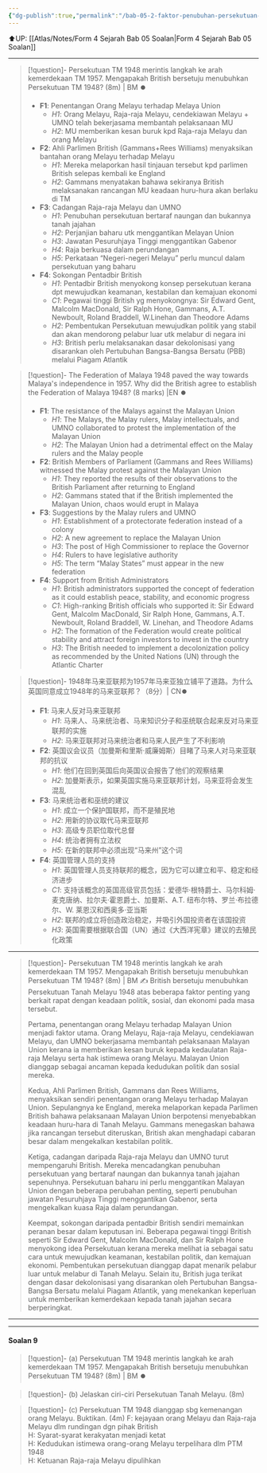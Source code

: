 ```yaml
---
{"dg-publish":true,"permalink":"/bab-05-2-faktor-penubuhan-persekutuan-tanah-melayu/"}
---
```


⬆️UP: [[Atlas/Notes/Form 4 Sejarah Bab 05 Soalan\|Form 4 Sejarah Bab 05 Soalan]]

---


> [!question]- Persekutuan TM 1948 merintis langkah ke arah kemerdekaan TM 1957. Mengapakah British bersetuju menubuhkan Persekutuan TM 1948? (8m)  | BM ⏺️
> - **F1**: Penentangan Orang Melayu terhadap Melaya Union   
> 	- *H1*: Orang Melayu, Raja-raja Melayu, cendekiawan Melayu + UMNO telah bekerjasama membantah pelaksanaan MU  
> 	- *H2*: MU memberikan kesan buruk kpd Raja-raja Melayu dan orang Melayu  
> - **F2**: Ahli Parlimen British (Gammans+Rees Williams) menyaksikan bantahan  orang Melayu terhadap Melayu  
> 	- *H1*: Mereka melaporkan hasil tinjauan  tersebut kpd parlimen British selepas kembali ke England  
> 	- *H2*: Gammans menyatakan bahawa sekiranya British melaksanakan rancangan MU keadaan huru-hura akan berlaku di TM  
> - **F3**: Cadangan Raja-raja Melayu dan UMNO  
> 	- *H1*: Penubuhan persekutuan bertaraf naungan dan bukannya tanah jajahan 
> 	- *H2*: Perjanjian baharu utk menggantikan Melayan Union  
> 	- *H3*: Jawatan Pesuruhjaya Tinggi menggantikan Gabenor
> 	- *H4*: Raja berkuasa dalam perundangan 
> 	- *H5*: Perkataan “Negeri-negeri Melayu” perlu muncul dalam persekutuan yang baharu
> - **F4**: Sokongan Pentadbir British  
> 	- *H1*: Pentadbir British menyokong konsep persekutuan kerana dpt mewujudkan keamanan, kestabilan dan kemajuan ekonomi 
> 	- *C1*: Pegawai tinggi British yg menyokongnya: Sir Edward Gent, Malcolm MacDonald, Sir Ralph Hone, Gammans, A.T. Newboult, Roland Braddell, W.Linehan dan Theodore Adams   
> 	- *H2*: Pembentukan Persekutuan mewujudkan politik yang stabil dan akan mendorong pelabur luar utk melabur di negara ini 
> 	- *H3*: British perlu melaksanakan dasar dekolonisasi yang disarankan oleh Pertubuhan Bangsa-Bangsa Bersatu (PBB) melalui Piagam Atlantik


> [!question]- The Federation of Malaya 1948 paved the way towards Malaya's independence in 1957. Why did the British agree to establish the Federation of Malaya 1948? (8 marks) |EN ⏺️
> - **F1**: The resistance of the Malays against the Malayan Union  
> 	- *H1*: The Malays, the Malay rulers, Malay intellectuals, and UMNO collaborated to protest the implementation of the Malayan Union  
> 	- *H2*: The Malayan Union had a detrimental effect on the Malay rulers and the Malay people
> - **F2**: British Members of Parliament (Gammans and Rees Williams) witnessed the Malay protest against the Malayan Union  
> 	- *H1*: They reported the results of their observations to the British Parliament after returning to England  
> 	- *H2*: Gammans stated that if the British implemented the Malayan Union, chaos would erupt in Malaya
> - **F3**: Suggestions by the Malay rulers and UMNO  
> 	- *H1*: Establishment of a protectorate federation instead of a colony  
> 	- *H2*: A new agreement to replace the Malayan Union  
> 	- *H3*: The post of High Commissioner to replace the Governor  
> 	- *H4*: Rulers to have legislative authority  
> 	- *H5*: The term “Malay States” must appear in the new federation
> - **F4**: Support from British Administrators  
> 	- *H1*: British administrators supported the concept of federation as it could establish peace, stability, and economic progress  
> 	- *C1*: High-ranking British officials who supported it: Sir Edward Gent, Malcolm MacDonald, Sir Ralph Hone, Gammans, A.T. Newboult, Roland Braddell, W. Linehan, and Theodore Adams  
> 	- *H2*: The formation of the Federation would create political stability and attract foreign investors to invest in the country  
> 	- *H3*: The British needed to implement a decolonization policy as recommended by the United Nations (UN) through the Atlantic Charter


> [!question]- 1948年马来亚联邦为1957年马来亚独立铺平了道路。为什么英国同意成立1948年的马来亚联邦？（8分）| CN⏺️
> - **F1**: 马来人反对马来亚联邦  
> 	- *H1*: 马来人、马来统治者、马来知识分子和巫统联合起来反对马来亚联邦的实施  
> 	- *H2*: 马来亚联邦对马来统治者和马来人民产生了不利影响
> - **F2**: 英国议会议员（加曼斯和里斯·威廉姆斯）目睹了马来人对马来亚联邦的抗议  
> 	- *H1*: 他们在回到英国后向英国议会报告了他们的观察结果  
> 	- *H2*: 加曼斯表示，如果英国实施马来亚联邦计划，马来亚将会发生混乱
> - **F3**: 马来统治者和巫统的建议  
> 	- *H1*: 成立一个保护国联邦，而不是殖民地  
> 	- *H2*: 用新的协议取代马来亚联邦  
> 	- *H3*: 高级专员职位取代总督  
> 	- *H4*: 统治者拥有立法权  
> 	- *H5*: 在新的联邦中必须出现“马来州”这个词
> - **F4**: 英国管理人员的支持  
> 	- *H1*: 英国管理人员支持联邦的概念，因为它可以建立和平、稳定和经济进步  
> 	- *C1*: 支持该概念的英国高级官员包括：爱德华·根特爵士、马尔科姆·麦克唐纳、拉尔夫·霍恩爵士、加曼斯、A.T. 纽布尔特、罗兰·布拉德尔、W. 莱恩汉和西奥多·亚当斯  
> 	- *H2*: 联邦的成立将创造政治稳定，并吸引外国投资者在该国投资  
> 	- *H3*: 英国需要根据联合国（UN）通过《大西洋宪章》建议的去殖民化政策

---

> [!question]- Persekutuan TM 1948 merintis langkah ke arah kemerdekaan TM 1957. Mengapakah British bersetuju menubuhkan Persekutuan TM 1948? (8m)  | BM ✍️
> British bersetuju menubuhkan Persekutuan Tanah Melayu 1948 atas beberapa faktor penting yang berkait rapat dengan keadaan politik, sosial, dan ekonomi pada masa tersebut.
>
> Pertama, penentangan orang Melayu terhadap Malayan Union menjadi faktor utama. Orang Melayu, Raja-raja Melayu, cendekiawan Melayu, dan UMNO bekerjasama membantah pelaksanaan Malayan Union kerana ia memberikan kesan buruk kepada kedaulatan Raja-raja Melayu serta hak istimewa orang Melayu. Malayan Union dianggap sebagai ancaman kepada kedudukan politik dan sosial mereka. 
> 
> Kedua, Ahli Parlimen British, Gammans dan Rees Williams, menyaksikan sendiri penentangan orang Melayu terhadap Malayan Union. Sepulangnya ke England, mereka melaporkan kepada Parlimen British bahawa pelaksanaan Malayan Union berpotensi menyebabkan keadaan huru-hara di Tanah Melayu. Gammans menegaskan bahawa jika rancangan tersebut diteruskan, British akan menghadapi cabaran besar dalam mengekalkan kestabilan politik.
> 
> Ketiga, cadangan daripada Raja-raja Melayu dan UMNO turut mempengaruhi British. Mereka mencadangkan penubuhan persekutuan yang bertaraf naungan dan bukannya tanah jajahan sepenuhnya. Persekutuan baharu ini perlu menggantikan Malayan Union dengan beberapa perubahan penting, seperti penubuhan jawatan Pesuruhjaya Tinggi menggantikan Gabenor, serta mengekalkan kuasa Raja dalam perundangan.
> 
> Keempat, sokongan daripada pentadbir British sendiri memainkan peranan besar dalam keputusan ini. Beberapa pegawai tinggi British seperti Sir Edward Gent, Malcolm MacDonald, dan Sir Ralph Hone menyokong idea Persekutuan kerana mereka melihat ia sebagai satu cara untuk mewujudkan keamanan, kestabilan politik, dan kemajuan ekonomi. Pembentukan persekutuan dianggap dapat menarik pelabur luar untuk melabur di Tanah Melayu. Selain itu, British juga terikat dengan dasar dekolonisasi yang disarankan oleh Pertubuhan Bangsa-Bangsa Bersatu melalui Piagam Atlantik, yang menekankan keperluan untuk memberikan kemerdekaan kepada tanah jajahan secara berperingkat.

---

---
#### Soalan 9  
> [!question]- (a) Persekutuan TM 1948 merintis langkah ke arah kemerdekaan TM 1957. Mengapakah British bersetuju menubuhkan Persekutuan TM 1948? (8m)  | BM ⏺️

> [!question]- (b) Jelaskan ciri-ciri Persekutuan Tanah Melayu. (8m)  

> [!question]- (c) Persekutuan TM 1948 dianggap sbg kemenangan orang Melayu. Buktikan. (4m)
F: kejayaan orang Melayu dan Raja-raja Melayu dlm rundingan dgn pihak British  
H: Syarat-syarat kerakyatan menjadi ketat  
H: Kedudukan istimewa orang-orang Melayu terpelihara dlm PTM 1948  
H: Ketuanan Raja-raja Melayu dipulihkan